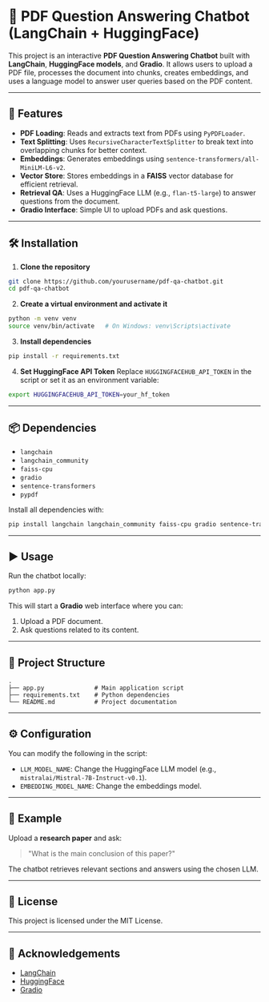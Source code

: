 # 📄 PDF Question Answering Chatbot (LangChain + HuggingFace)

This project is an interactive **PDF Question Answering Chatbot** built with **LangChain**, **HuggingFace models**, and **Gradio**. 
It allows users to upload a PDF file, processes the document into chunks, creates embeddings, and uses a language model to answer user queries based on the PDF content.

---

## 🚀 Features
- **PDF Loading**: Reads and extracts text from PDFs using `PyPDFLoader`.
- **Text Splitting**: Uses `RecursiveCharacterTextSplitter` to break text into overlapping chunks for better context.
- **Embeddings**: Generates embeddings using `sentence-transformers/all-MiniLM-L6-v2`.
- **Vector Store**: Stores embeddings in a **FAISS** vector database for efficient retrieval.
- **Retrieval QA**: Uses a HuggingFace LLM (e.g., `flan-t5-large`) to answer questions from the document.
- **Gradio Interface**: Simple UI to upload PDFs and ask questions.

---

## 🛠️ Installation

1. **Clone the repository**
```bash
git clone https://github.com/yourusername/pdf-qa-chatbot.git
cd pdf-qa-chatbot
```

2. **Create a virtual environment and activate it**
```bash
python -m venv venv
source venv/bin/activate   # On Windows: venv\Scripts\activate
```

3. **Install dependencies**
```bash
pip install -r requirements.txt
```

4. **Set HuggingFace API Token**
Replace `HUGGINGFACEHUB_API_TOKEN` in the script or set it as an environment variable:
```bash
export HUGGINGFACEHUB_API_TOKEN=your_hf_token
```

---

## 📦 Dependencies
- `langchain`
- `langchain_community`
- `faiss-cpu`
- `gradio`
- `sentence-transformers`
- `pypdf`

Install all dependencies with:
```bash
pip install langchain langchain_community faiss-cpu gradio sentence-transformers pypdf
```

---

## ▶️ Usage
Run the chatbot locally:
```bash
python app.py
```

This will start a **Gradio** web interface where you can:
1. Upload a PDF document.
2. Ask questions related to its content.

---

## 📂 Project Structure
```
.
├── app.py              # Main application script
├── requirements.txt    # Python dependencies
└── README.md           # Project documentation
```

---

## ⚙️ Configuration
You can modify the following in the script:
- `LLM_MODEL_NAME`: Change the HuggingFace LLM model (e.g., `mistralai/Mistral-7B-Instruct-v0.1`).
- `EMBEDDING_MODEL_NAME`: Change the embeddings model.

---

## 📌 Example
Upload a **research paper** and ask:
> "What is the main conclusion of this paper?"

The chatbot retrieves relevant sections and answers using the chosen LLM.

---

## 📜 License
This project is licensed under the MIT License.

---

## 🙌 Acknowledgements
- [LangChain](https://www.langchain.com/)
- [HuggingFace](https://huggingface.co/)
- [Gradio](https://www.gradio.app/)

